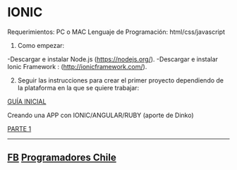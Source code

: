 IONIC
========================

Requerimientos: PC o MAC
Lenguaje de Programación: html/css/javascript

1) Como empezar: 

-Descargar e instalar Node.js (https://nodejs.org/).
-Descargar e instalar Ionic Framework : (http://ionicframework.com/).

2) Seguir las instrucciones para crear el primer proyecto dependiendo de la plataforma en la que se quiere trabajar:

[GUÍA INICIAL](http://ionicframework.com/getting-started/)

Creando una APP con IONIC/ANGULAR/RUBY (aporte de Dinko)​

[PARTE 1](https://railsjavascriptyotrashiebas.wordpress.com/2015/07/27/tutorial-creando-una-app-con-ruby-on-rails-api-angularjs-y-ionic-framework-botiappsasi-1parte-el-nacimiento/)

----------

[FB](https://www.facebook.com/groups/Aplicaciones.Moviles.Chile/)
[Programadores Chile](http://www.programadores.cl)
-
